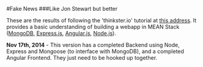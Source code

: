 #Fake News
###Like Jon Stewart but better

These are the results of following the 'thinkster.io' tutorial at [this address](https://thinkster.io/angulartutorial/mean-stack-tutorial/ "Thinkster.io"). It provides a basic understanding of building a webapp in MEAN Stack ([MongoDB](http://www.mongodb.org/), [Express.js](http://expressjs.com/), [Angular.js](https://angularjs.org/), [Node.js](http://nodejs.org/)).

**Nov 17th, 2014** - This version has a completed Backend using Node, Express and Mongoose (to interface with MongoDB), and a completed Angular Frontend. They just need to be hooked up together. 
